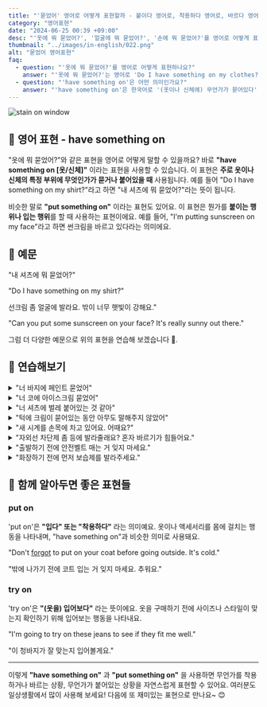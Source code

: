 ```yaml
---
title: "'묻었어' 영어로 어떻게 표현할까 - 붙이다 영어로, 착용하다 영어로, 바르다 영어로"
category: "영어표현"
date: "2024-06-25 00:39 +09:00"
desc: "'옷에 뭐 묻었어?', '얼굴에 뭐 묻었어?', '손에 뭐 묻었어?'를 영어로 어떻게 표현하면 좋을까요? '내 셔츠에 뭐 묻었어?', '내 얼굴에 뭐 묻었어?' 등을 영어로 표현하는 법을 배워봅시다. 다양한 예문을 통해서 연습하고 본인의 표현으로 만들어 보세요."
thumbnail: "../images/in-english/022.png"
alt: "묻었어 영어표현"
faq:
  - question: "'옷에 뭐 묻었어?'를 영어로 어떻게 표현하나요?"
    answer: "'옷에 뭐 묻었어?'는 영어로 'Do I have something on my clothes?'로 표현할 수 있습니다. 이는 'have something on'이라는 표현을 사용한 것으로, 옷이나 신체의 특정 부위에 무엇인가가 묻거나 붙어있을 때 사용됩니다."
  - question: "'have something on'은 어떤 의미인가요?"
    answer: "'have something on'은 한국어로 '(옷이나 신체에) 무언가가 묻어있다' 또는 '붙어있다'는 의미입니다. 이 표현은 옷이나 신체의 일부에 원하지 않는 무언가가 있을 때 사용됩니다. 예를 들어, 'You have something on your face'는 '네 얼굴에 뭐가 묻었어'라는 뜻입니다."
---
```


![stain on window](../images/in-english/022-1.avif)

## 🌟 영어 표현 - have something on

"옷에 뭐 묻었어?"와 같은 표현을 영어로 어떻게 말할 수 있을까요? 바로 **"have something on [옷/신체]"** 이라는 표현을 사용할 수 있습니다. 이 표현은 **주로 옷이나 신체의 특정 부위에 무엇인가가 묻거나 붙어있을 때** 사용됩니다. 예를 들어 "Do I have something on my shirt?"라고 하면 "내 셔츠에 뭐 묻었어?"라는 뜻이 됩니다.

비슷한 말로 **"put something on"** 이라는 표현도 있어요. 이 표현은 뭔가를 **붙이는 행위나 입는 행위**를 할 때 사용하는 표현이에요. 예를 들어, "I'm putting sunscreen on my face"라고 하면 썬크림을 바르고 있다라는 의미에요.

<script async src="https://pagead2.googlesyndication.com/pagead/js/adsbygoogle.js?client=ca-pub-1465612013356152"
     crossorigin="anonymous"></script>
<!-- engple-horizontal-ad -->

<ins class="adsbygoogle"
     style="display:block"
     data-ad-client="ca-pub-1465612013356152"
     data-ad-slot="2106896038"
     data-ad-format="auto"
     data-full-width-responsive="true"></ins>

<script>
     (adsbygoogle = window.adsbygoogle || []).push({});
</script>

## 📖 예문

"내 셔츠에 뭐 묻었어?"

"Do I have something on my shirt?"

선크림 좀 얼굴에 발라요. 밖이 너무 햇빛이 강해요."

"Can you put some sunscreen on your face? It's really sunny out there."

그럼 더 다양한 예문으로 위의 표현을 연습해 보겠습니다 🚀.

## 💬 연습해보기

<details>
<summary>"너 바지에 페인트 묻었어"</summary>
<span>"You have paint on your pants."</span>
</details>

<details>
<summary>"너 코에 아이스크림 묻었어"</summary>
<span>"You have ice cream on your nose."</span>
</details>

<details>
<summary>"너 셔츠에 벌레 붙어있는 것 같아"</summary>
<span>"It looks like you have a bug on your shirt."</span>
</details>

<details>
<summary>"턱에 크림이 묻어있는 동안 아무도 말해주지 않았어"</summary>
<span>"No one told me while I had cream on my chin."</span>
</details>

<details>
<summary>"새 시계를 손목에 차고 있어요. 어때요?"</summary>
<span>"I have a new watch on my wrist. Do you like it?"</span>
</details>

<details>
<summary>"자외선 차단제 좀 등에 발라줄래요? 혼자 바르기가 힘들어요."</summary>
<span>"Can you put some sunscreen on my back? <a href="/blog/in-english/111.hard-to/">It's hard to</a> reach by myself."</span>
</details>

<details>
<summary>"출발하기 전에 안전벨트 매는 거 잊지 마세요."</summary>
<span>"Don't <a href="/blog/in-english/023.forget/">forget</a> to put on your seatbelt before we start driving."</span>
</details>

<details>
<summary>"화장하기 전에 먼저 보습제를 발라주세요."</summary>
<span>"Put on moisturizer before applying makeup."</span>
</details>

## 🤝 함께 알아두면 좋은 표현들

### put on

'put on'은 **"입다" 또는 "착용하다"** 라는 의미예요. 옷이나 액세서리를 몸에 걸치는 행동을 나타내며, "have something on"과 비슷한 의미로 사용돼요.

"Don't [forgot](/blog/in-english/023.forget/) to put on your coat before going outside. It's cold."

"밖에 나가기 전에 코트 입는 거 잊지 마세요. 추워요."

### try on

'try on'은 **"(옷을) 입어보다"** 라는 뜻이에요. 옷을 구매하기 전에 사이즈나 스타일이 맞는지 확인하기 위해 입어보는 행동을 나타내요.

"I'm going to try on these jeans to see if they fit me well."

"이 청바지가 잘 맞는지 입어볼게요."

---

이렇게 **"have something on"** 과 **"put something on"** 을 사용하면 무언가를 착용하거나 바르는 상황, 무언가가 붙어있는 상황을 자연스럽게 표현할 수 있어요. 여러분도 일상생활에서 많이 사용해 보세요! 다음에 또 재미있는 표현으로 만나요~ 😊
